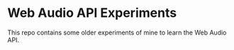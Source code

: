 # Web Audio API Experiments

This repo contains some older experiments of mine to learn the Web Audio API.

